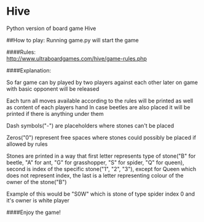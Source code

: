 # Hive
Python version of board game Hive


##How to play:
Running game.py will start the game

####Rules:\
http://www.ultraboardgames.com/hive/game-rules.php

####Explanation:

So far game can by played by two players against each other later on game with basic opponent will be released

Each turn all moves available according to the rules will be printed as well as content of each players hand
In case beetles are also placed it will be printed if there is anything under them

Dash symbols("-") are placeholders where stones can't be placed

Zeros("0") represent free spaces where stones could possibly be placed if allowed by rules

Stones are printed in a way that first letter represents 
type of stone("B" for beetle, "A" for ant, "G" for grasshopper, "S" for spider, "Q" for queen), second 
is index of the specific stone("1", "2", "3"), except for Queen which does not represent index, the last is a letter
representing colour of the owner of the stone("B")

Example of this would be "S0W" which is stone of type spider index 0 and it's owner is white player


####Enjoy the game!
